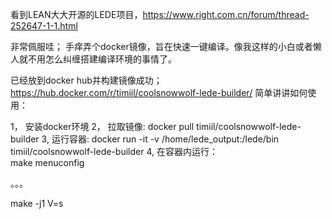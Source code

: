 看到LEAN大大开源的LEDE项目，https://www.right.com.cn/forum/thread-252647-1-1.html

非常佩服哇； 手痒弄个docker镜像，旨在快速一键编译。像我这样的小白或者懒人就不用怎么纠缠搭建编译环境的事情了。

已经放到docker hub并构建镜像成功； https://hub.docker.com/r/timiil/coolsnowwolf-lede-builder/
简单讲讲如何使用：

1， 安装docker环境 
2， 拉取镜像:  docker pull timiil/coolsnowwolf-lede-builder
3,   运行容器:  docker run -it -v /home/lede_output:/lede/bin timiil/coolsnowwolf-lede-builder
4, 在容器内运行：  
make menuconfig

。。。

make -j1 V=s